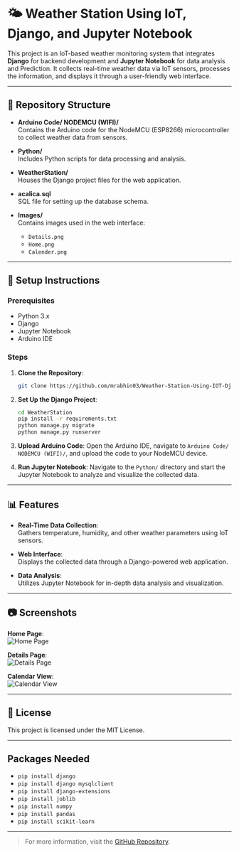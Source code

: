 # 🌤️ Weather Station Using IoT, Django, and Jupyter Notebook

This project is an IoT-based weather monitoring system that integrates **Django** for backend development and **Jupyter Notebook** for data analysis and Prediction. It collects real-time weather data via IoT sensors, processes the information, and displays it through a user-friendly web interface.

---

## 📁 Repository Structure

- **Arduino Code/ NODEMCU (WIFI)/**  
  Contains the Arduino code for the NodeMCU (ESP8266) microcontroller to collect weather data from sensors.

- **Python/**  
  Includes Python scripts for data processing and analysis.

- **WeatherStation/**  
  Houses the Django project files for the web application.

- **acalica.sql**  
  SQL file for setting up the database schema.

- **Images/**  
  Contains images used in the web interface:
  - `Details.png`
  - `Home.png`
  - `Calender.png`

---

## 🔧 Setup Instructions

### Prerequisites

- Python 3.x
- Django
- Jupyter Notebook
- Arduino IDE

### Steps

1. **Clone the Repository**:
   ```bash
   git clone https://github.com/mrabhin03/Weather-Station-Using-IOT-Django-JupyterNotebook.git
   ```

2. **Set Up the Django Project**:
   ```bash
   cd WeatherStation
   pip install -r requirements.txt
   python manage.py migrate
   python manage.py runserver
   ```

3. **Upload Arduino Code**:
   Open the Arduino IDE, navigate to `Arduino Code/ NODEMCU (WIFI)/`, and upload the code to your NodeMCU device.

4. **Run Jupyter Notebook**:
   Navigate to the `Python/` directory and start the Jupyter Notebook to analyze and visualize the collected data.

---

## 📊 Features

- **Real-Time Data Collection**:  
  Gathers temperature, humidity, and other weather parameters using IoT sensors.

- **Web Interface**:  
  Displays the collected data through a Django-powered web application.

- **Data Analysis**:  
  Utilizes Jupyter Notebook for in-depth data analysis and visualization.

---

## 📷 Screenshots

**Home Page**:  
![Home Page](Home.png)

**Details Page**:  
![Details Page](Details.png)

**Calendar View**:  
![Calendar View](Calender.png)

---

## 📄 License

This project is licensed under the MIT License.

---

## Packages Needed
  - `pip install django`
  - `pip install django mysqlclient`
  - `pip install django-extensions`
  - `pip install joblib`
  - `pip install numpy`
  - `pip install pandas`
  - `pip install scikit-learn`

---

> For more information, visit the [GitHub Repository](https://github.com/mrabhin03/Weather-Station-Using-IOT-Django-JupyterNotebook).
